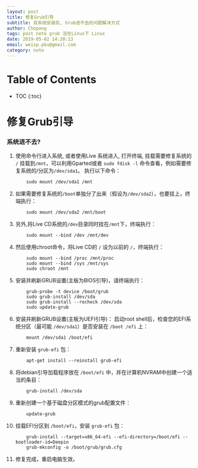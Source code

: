 ```yaml
---
layout: post
title: 修复Grub引导
subtitle: 双系统安装后, Grub进不去的问题解决方式
author: Chopong
tags: post note grub 活在Linux下 Linux
date: 2019-05-02 14:20:13
email: weisp.pku@gmail.com
category: note
---
```

# Table of Contents #
* TOC
{:toc}
# 修复Grub引导 #

### 系统进不去? ###

1. 使用命令行进入系统, 或者使用Live 系统进入, 打开终端, 挂载需要修复系统的 `/` 挂载到`/mnt`，可以利用Gparted或者 `sudo fdisk -l` 命令查看，例如需要修复系统的/分区为`/dev/sda1`。 执行以下命令：

    ``` shell
        sudo mount /dev/sda1 /mnt
    ```
2. 如果需要修复系统的`/boot`单独分了出来（假设为`/dev/sda2`），也要挂上，终端执行：

    ``` shell
        sudo mount /dev/sda2 /mnt/boot
    ```
3. 另外,将Live CD系统的`/dev`目录同时挂在`/mnt`下，终端执行：

    ``` shell
        sudo mount --bind /dev /mnt/dev
    ```

4. 然后使用chroot命令，将Live CD的 `/` 设为以前的 `/`，终端执行：

    ``` shell
        sudo mount --bind /proc /mnt/proc
        sudo mount --bind /sys /mnt/sys
        sudo chroot /mnt
    ```

5. 安装并刷新GRUB设置(主板为BIOS引导)，请终端执行：

    ``` shell
        grub-probe -t device /boot/grub
        sudo grub-install /dev/sda
        sudo grub-install --recheck /dev/sda
        sudo update-grub
    ```

6. 安装并刷新GRUB设置(主板为UEFI引导)： 启动root shell后，检查您的EFI系统分区（最可能 `/dev/sda1`）是否安装在 `/boot /efi` 上：

    ``` shell
        mount /dev/sda1 /boot/efi
    ```

7. 重新安装 `grub-efi` 包：

    ``` shell
        apt-get install --reinstall grub-efi
    ```

8. 将debian引导加载程序放在 `/boot/efi` 中，并在计算机NVRAM中创建一个适当的条目：

    ``` shell
        grub-install /dev/sda
    ```
9. 重新创建一个基于磁盘分区模式的grub配置文件：

    ``` shell
        update-grub
    ```

10. 挂载EFI分区到 `/boot/efi`，安装 `grub-efi` 包：

    ``` shell
        grub-install --target=x86_64-efi --efi-directory=/boot/efi --bootloader-id=Deepin
        grub-mkconfig -o /boot/grub/grub.cfg
    ```

11. 修复完成，重启电脑生效。
